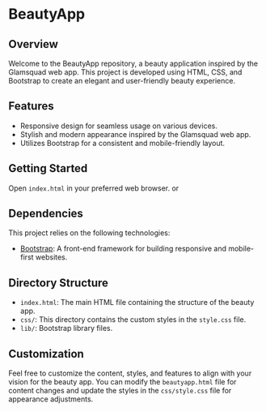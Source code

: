 
# BeautyApp

## Overview

Welcome to the BeautyApp repository, a beauty application inspired by the Glamsquad web app. This project is developed using HTML, CSS, and Bootstrap to create an elegant and user-friendly beauty experience.

## Features

- Responsive design for seamless usage on various devices.
- Stylish and modern appearance inspired by the Glamsquad web app.
- Utilizes Bootstrap for a consistent and mobile-friendly layout.

## Getting Started

 Open `index.html` in your preferred web browser. 
 or 
 

## Dependencies

This project relies on the following technologies:

- [Bootstrap](https://getbootstrap.com): A front-end framework for building responsive and mobile-first websites.

## Directory Structure

- `index.html`: The main HTML file containing the structure of the beauty app.
- `css/`: This directory contains the custom styles in the `style.css` file.
- `lib/`: Bootstrap library files.

## Customization

Feel free to customize the content, styles, and features to align with your vision for the beauty app. You can modify the `beautyapp.html` file for content changes and update the styles in the `css/style.css` file for appearance adjustments.

